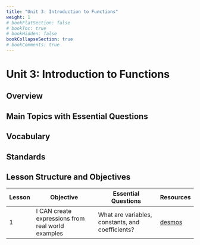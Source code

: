 ```yaml
---
title: "Unit 3: Introduction to Functions"
weight: 1
# bookFlatSection: false
# bookToc: true
# bookHidden: false
bookCollapseSection: true
# bookComments: true
---
```

# Unit 3: Introduction to Functions

## Overview

## Main Topics with Essential Questions

## Vocabulary

## Standards

## Lesson Structure and Objectives

Lesson | Objective | Essential Questions | Resources
--- | --- | --- | ---
1 | I CAN create expressions from real world examples | What are variables, constants, and coefficients? | [desmos](https://desmos.com)

